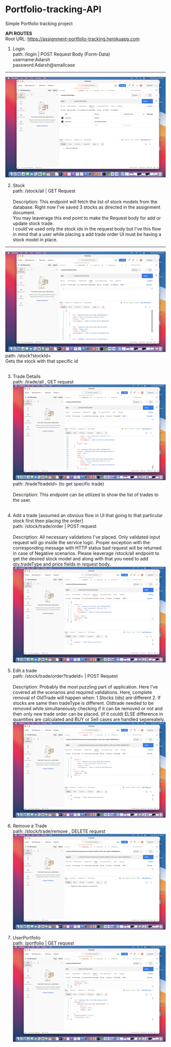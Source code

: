 # Portfolio-tracking-API
Simple Portfolio tracking project

**API ROUTES** <br/>
Root URL: https://assignment-portfolio-tracking.herokuapp.com <br/>
1. Login <br/>
path: /login | POST Request Body (Form-Data) <br/>
username:Adarsh <br/>
password:Adarsh@smallcase
-------------------
![](api-tracking/test-images/login_ss_smallcase.png)

2. Stock <br/>
path: /stock/all | GET Request <br/><br/>
Description: This endpoint will fetch the list of stock models from the database. Right now I've saved 3 stocks as directed in the assignment document.<br/>You may leaverage this end point to make the Request body for add or update stock trade.<br/> I could've used only the stock ids in the request body but I've this flow in mind that a user while placing a add trade order UI must be having a stock model in place.<br/>
-------------------
![](api-tracking/test-images/allStocks_ss_smallcase.png) <br/>
path: /stock?stockId= <br/>
Gets the stock with that specific id <br/> <br/>

3. Trade Details <br>
path: /trade/all , GET request <br/>
![](api-tracking/test-images/allTrades_ss_smallcase.png) <br/>
path: /trade?tradeId= (to get specific trade) <br/><br/>
Description: This endpoint can be utilized to show the list of trades to the user. <br/><br/>

4. Add a trade [assumed an obvious flow in UI that going to that particular stock first then placing the order] <br/>
path: /stock/trade/order | POST request <br/><br/>
Description: All necessary validations I've placed. Only validated input request will go inside the service logic. Proper exception with the corresponding message with HTTP status bad request will be returned in case of Negative scenarios. Please leaverage /stock/all endpoint to get the desired stock model and along with that you need to add qty,tradeType and price fields in request body. <br/>
![](api-tracking/test-images/stock_addtrade_ss_smallcase.png)


5. Edit a trade <br/>
path: /stock/trade/order?tradeId= | POST Request<br/><br/>
Description: Probably the most puzzling part of application. Here I've covered all the scenarios and required validations. Here, complete removal of OldTrade will happen when: 1.Stocks (ids) are different 2. If stocks are same then tradeType is different. Oldtrade needed to be removed while simultaneously checking if it can be removed or not and then only new trade order can be placed. (if it could) ELSE difference in quantities are calculated and BUY or Sell cases are handled sepereately. 
![](api-tracking/test-images/tradeUpdate_ss_smallcase.png) <br/>


6. Remove a Trade <br/>
path: /stock/trade/remove , DELETE request <br/>
![](api-tracking/test-images/removeTrade_ss_smallcase.png) <br/>
7. UserPortfolio <br/>
path: /portfolio | GET request <br/>
![](api-tracking/test-images/userPortfolio_ss_smallcase.png) <br/>




